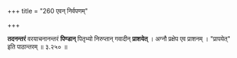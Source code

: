 +++
title = "260 एवन् निर्वपणम्"

+++


**तदनन्तरं** वरयाचनानन्तरं **पिण्डान्** पितृभ्यो निरुप्तान् गवादीन् **प्राशयेत्** । अग्नौ प्रक्षेप एव प्राशनम् । "प्रापयेत्" इति पाठान्तरम् ॥ ३.२५० ॥